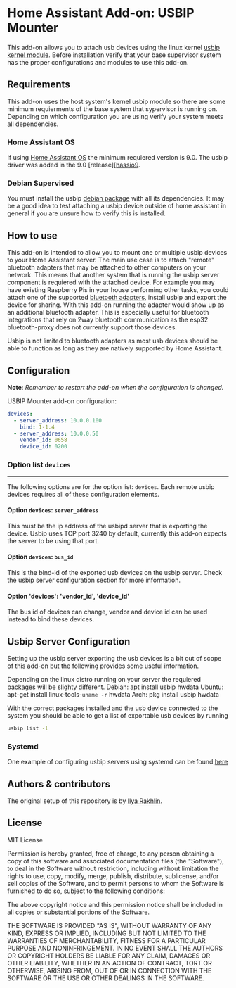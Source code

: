 # Home Assistant Add-on: USBIP Mounter

This add-on allows you to attach usb devices using the linux kernel [usbip kernel module][usbip]. Before installation verify that your base supervisor system has the proper configurations and modules to use this add-on.

## Requirements

This add-on uses the host system's kernel usbip module so there are some minimum requierments of the base system that sypervisor is running on. Depending on which configuration you are using verify your system meets all dependencies.

### Home Assistant OS
If using [Home Assistant OS][hassos] the minimum requiered version is 9.0. The usbip driver was added in the 9.0 [release][[hassio9].

### Debian Supervised
You must install the usbip [debian package][usbip-debian] with all its dependencies. It may be a good idea to test attaching a usbip device outside of home assistant in general if you are unsure how to verify this is installed.
 
## How to use

This add-on is intended to allow you to mount one or multiple usbip devices to your Home Assistant server. The main use case is to attach "remote" bluetooth adapters that may be attached to other computers on your network. This means that another system that is running the usbip server component is requiered with the attached device. For example you may have existing Raspberry Pis in your house performing other tasks, you could attach one of the supported [bluetooth adapters][ha-bluetooth], install usbip and export the device for sharing. With this add-on running the adapter would show up as an additional bluetooth adapter. This is especially useful for bluetooth integrations that rely on 2way bluetooth communication as the esp32 bluetooth-proxy does not currently support those devices.

Usbip is not limited to bluetooth adapters as most usb devices should be able to function as long as they are natively supported by Home Assistant.

## Configuration

**Note**: _Remember to restart the add-on when the configuration is changed._

USBIP Mounter add-on configuration:

```yaml
devices:
  - server_address: 10.0.0.100 
    bind: 1-1.4
  - server_address: 10.0.0.50 
    vendor_id: 0658
    device_id: 0200
```

### Option list `devices`

---
The following options are for the option list: `devices`. Each remote usbip devices requires all of these configuration elements.

#### Option `devices`: `server_address`

This must be the ip address of the usbipd server that is exporting the device. Usbip uses TCP port 3240 by default, currently this add-on expects the server to be using that port.

#### Option `devices`: `bus_id`

This is the bind-id of the exported usb devices on the usbip server. Check the usbip server configuration section for more information.

#### Option 'devices': 'vendor_id', 'device_id'

The bus id of devices can change, vendor and device id can be used instead to bind these devices.

## Usbip Server Configuration

Setting up the usbip server exporting the usb devices is a bit out of scope of this add-on but the following provides some useful information.

Depending on the linux distro running on your server the requiered packages will be slighty different.
Debian: apt install usbip hwdata
Ubuntu: apt-get install linux-tools-`uname -r` hwdata
Arch: pkg install usbip hwdata

With the correct packages installed and the usb device connected to the system you should be able to get a list of exportable usb devices by running
```bash
usbip list -l
```

### Systemd

One example of configuring usbip servers using systemd can be found [here][usbip-systemd]


## Authors & contributors

The original setup of this repository is by [Ilya Rakhlin][irakhlin].

## License

MIT License

Permission is hereby granted, free of charge, to any person obtaining a copy
of this software and associated documentation files (the "Software"), to deal
in the Software without restriction, including without limitation the rights
to use, copy, modify, merge, publish, distribute, sublicense, and/or sell
copies of the Software, and to permit persons to whom the Software is
furnished to do so, subject to the following conditions:

The above copyright notice and this permission notice shall be included in all
copies or substantial portions of the Software.

THE SOFTWARE IS PROVIDED "AS IS", WITHOUT WARRANTY OF ANY KIND, EXPRESS OR
IMPLIED, INCLUDING BUT NOT LIMITED TO THE WARRANTIES OF MERCHANTABILITY,
FITNESS FOR A PARTICULAR PURPOSE AND NONINFRINGEMENT. IN NO EVENT SHALL THE
AUTHORS OR COPYRIGHT HOLDERS BE LIABLE FOR ANY CLAIM, DAMAGES OR OTHER
LIABILITY, WHETHER IN AN ACTION OF CONTRACT, TORT OR OTHERWISE, ARISING FROM,
OUT OF OR IN CONNECTION WITH THE SOFTWARE OR THE USE OR OTHER DEALINGS IN THE
SOFTWARE.

[usbip]: https://docs.kernel.org/usb/usbip_protocol.html
[usbip-debian]: https://packages.debian.org/buster/usbip
[irakhlin]: https://github.com/irakhlin
[hassos]: https://github.com/home-assistant/operating-system
[hassio9]: https://github.com/home-assistant/operating-system/releases/tag/9.0
[usbip-howto]: https://wiki.archlinux.org/title/USB/IP
[ha-bluetooth]: https://www.home-assistant.io/integrations/bluetooth/
[usbip-systemd]: https://github.com/furbrain/systemd-usbip
